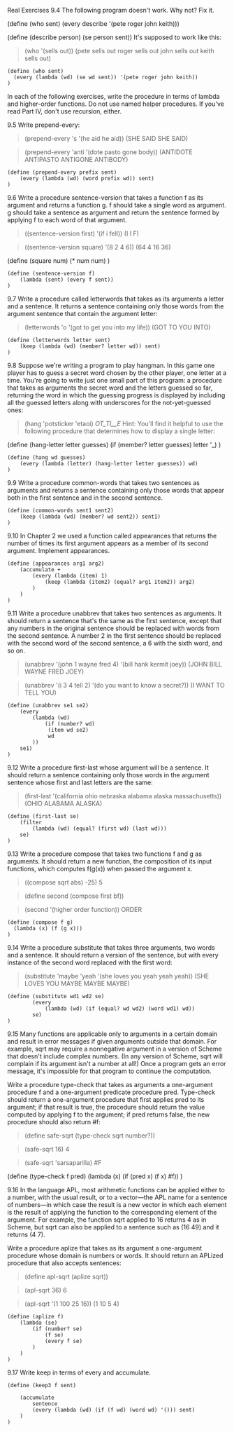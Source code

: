 Real Exercises
9.4  The following program doesn't work. Why not? Fix it.

(define (who sent)
  (every describe '(pete roger john keith)))

(define (describe person)
  (se person sent))
It's supposed to work like this:

> (who '(sells out))
(pete sells out roger sells out john sells out keith sells out)

```
(define (who sent)
  (every (lambda (wd) (se wd sent)) '(pete roger john keith))
)
```

In each of the following exercises, write the procedure in terms of lambda and higher-order functions. Do not use named helper procedures. If you've read Part IV, don't use recursion, either.

9.5  Write prepend-every:

> (prepend-every 's '(he aid he aid))
(SHE SAID SHE SAID)

> (prepend-every 'anti '(dote pasto gone body))
(ANTIDOTE ANTIPASTO ANTIGONE ANTIBODY)

```
(define (prepend-every prefix sent)
    (every (lambda (wd) (word prefix wd)) sent)
)
```

9.6  Write a procedure sentence-version that takes a function f as its argument and returns a function g. f should take a single word as argument. g should take a sentence as argument and return the sentence formed by applying f to each word of that argument.

> ((sentence-version first) '(if i fell))
(I I F)

> ((sentence-version square) '(8 2 4 6))
(64 4 16 36)

(define (square num)
    (* num num)
)

```
(define (sentence-version f)
    (lambda (sent) (every f sent))
)
```

9.7  Write a procedure called letterwords that takes as its arguments a letter and a sentence. It returns a sentence containing only those words from the argument sentence that contain the argument letter:

> (letterwords 'o '(got to get you into my life))
(GOT TO YOU INTO)

```
(define (letterwords letter sent)
    (keep (lambda (wd) (member? letter wd)) sent)
)
```

9.8  Suppose we're writing a program to play hangman. In this game one player has to guess a secret word chosen by the other player, one letter at a time. You're going to write just one small part of this program: a procedure that takes as arguments the secret word and the letters guessed so far, returning the word in which the guessing progress is displayed by including all the guessed letters along with underscores for the not-yet-guessed ones:

> (hang 'potsticker 'etaoi)
_OT_TI__E_
Hint: You'll find it helpful to use the following procedure that determines how to display a single letter:

(define (hang-letter letter guesses)
  (if (member? letter guesses)
      letter
      '_)
)

```
(define (hang wd guesses)
    (every (lambda (letter) (hang-letter letter guesses)) wd)
)
```


9.9  Write a procedure common-words that takes two sentences as arguments and returns a sentence containing only those words that appear both in the first sentence and in the second sentence.

```
(define (common-words sent1 sent2)
    (keep (lambda (wd) (member? wd sent2)) sent1)
)
```


9.10  In Chapter 2 we used a function called appearances that returns the number of times its first argument appears as a member of its second argument. Implement appearances.

```
(define (appearances arg1 arg2)
    (accumulate +
        (every (lambda (item) 1)
            (keep (lambda (item2) (equal? arg1 item2)) arg2)
        )
    )
)
```

9.11  Write a procedure unabbrev that takes two sentences as arguments. It should return a sentence that's the same as the first sentence, except that any numbers in the original sentence should be replaced with words from the second sentence. A number 2 in the first sentence should be replaced with the second word of the second sentence, a 6 with the sixth word, and so on.

> (unabbrev '(john 1 wayne fred 4) '(bill hank kermit joey))
(JOHN BILL WAYNE FRED JOEY)

> (unabbrev '(i 3 4 tell 2) '(do you want to know a secret?))
(I WANT TO TELL YOU)

```
(define (unabbrev se1 se2)
    (every 
        (lambda (wd) 
            (if (number? wd)
             (item wd se2)
             wd
        )) 
    se1)
)
```

9.12  Write a procedure first-last whose argument will be a sentence. It should return a sentence containing only those words in the argument sentence whose first and last letters are the same:

> (first-last '(california ohio nebraska alabama alaska massachusetts))
(OHIO ALABAMA ALASKA)

```
(define (first-last se)
    (filter 
        (lambda (wd) (equal? (first wd) (last wd)))
    se)
)
```

9.13  Write a procedure compose that takes two functions f and g as arguments. It should return a new function, the composition of its input functions, which computes f(g(x)) when passed the argument x.

> ((compose sqrt abs) -25)
5

> (define second (compose first bf))

> (second '(higher order function))
ORDER

```
(define (compose f g)
  (lambda (x) (f (g x)))
)
```

9.14  Write a procedure substitute that takes three arguments, two words and a sentence. It should return a version of the sentence, but with every instance of the second word replaced with the first word:

> (substitute 'maybe 'yeah '(she loves you yeah yeah yeah))
(SHE LOVES YOU MAYBE MAYBE MAYBE)

```
(define (substitute wd1 wd2 se)
        (every 
            (lambda (wd) (if (equal? wd wd2) (word wd1) wd))
        se)
)
```

9.15  Many functions are applicable only to arguments in a certain domain and result in error messages if given arguments outside that domain. For example, sqrt may require a nonnegative argument in a version of Scheme that doesn't include complex numbers. (In any version of Scheme, sqrt will complain if its argument isn't a number at all!) Once a program gets an error message, it's impossible for that program to continue the computation.

Write a procedure type-check that takes as arguments a one-argument procedure f and a one-argument predicate procedure pred. Type-check should return a one-argument procedure that first applies pred to its argument; if that result is true, the procedure should return the value computed by applying f to the argument; if pred returns false, the new procedure should also return #f:

> (define safe-sqrt (type-check sqrt number?))

> (safe-sqrt 16)
4

> (safe-sqrt 'sarsaparilla)
#F

(define (type-check f pred)
    (lambda (x) (if (pred x) (f x) #f))
)

9.16  In the language APL, most arithmetic functions can be applied either to a number, with the usual result, or to a vector—the APL name for a sentence of numbers—in which case the result is a new vector in which each element is the result of applying the function to the corresponding element of the argument. For example, the function sqrt applied to 16 returns 4 as in Scheme, but sqrt can also be applied to a sentence such as (16 49) and it returns (4 7).

Write a procedure aplize that takes as its argument a one-argument procedure whose domain is numbers or words. It should return an APLized procedure that also accepts sentences:

> (define apl-sqrt (aplize sqrt))

> (apl-sqrt 36)
6

> (apl-sqrt '(1 100 25 16))
(1 10 5 4)

```
(define (aplize f)
    (lambda (se)
        (if (number? se)
            (f se)
            (every f se)
        )
    )
)
```

9.17  Write keep in terms of every and accumulate.

```
(define (keep3 f sent)

    (accumulate
        sentence
        (every (lambda (wd) (if (f wd) (word wd) '())) sent)
    )
)
```